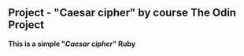 ## Project - "Caesar cipher" by course The Odin Project
**This is a simple "*Caesar cipher*" Ruby**

